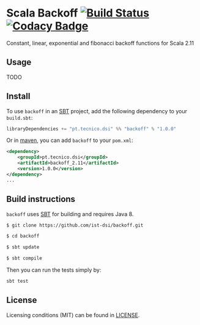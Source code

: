 # Scala Backoff [![Build Status](https://travis-ci.org/ist-dsi/backoff.svg?branch=master)](https://travis-ci.org/ist-dsi/backoff) [![Codacy Badge](https://api.codacy.com/project/badge/grade/1be4eec39d8141b0a4238b2c5a672803)](https://www.codacy.com/app/DSI/backoff)
Constant, linear, exponential and fibonacci backoff functions for Scala 2.11

Usage
-----

TODO

Install
-------

To use `backoff` in an [SBT][1] project, add the following dependency to your `build.sbt`:

```scala
libraryDependencies += "pt.tecnico.dsi" %% "backoff" % "1.0.0"
```

Or in [maven][3], you can add `backoff` to your `pom.xml`:

```xml
<dependency>
    <groupId>pt.tecnico.dsi</groupId>
    <artifactId>backoff_2.11</artifactId>
    <version>1.0.0</version>
</dependency>
...
```

Build instructions
-------

`backoff` uses [SBT][1] for building and requires Java 8.

```bash
$ git clone https://github.com/ist-dsi/backoff.git

$ cd backoff

$ sbt update

$ sbt compile
```

Then you can run the tests simply by:

```scala
sbt test
```

License
-------
Licensing conditions (MIT) can be found in [LICENSE][2].


[1]: http://www.scala-sbt.org
[2]: https://raw.githubusercontent.com/ist-dsi/backoff/master/LICENSE
[3]: https://maven.apache.org
